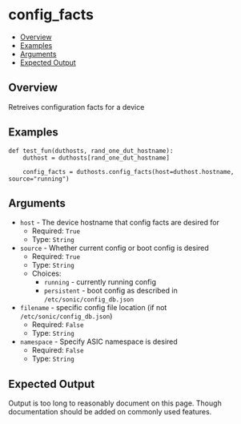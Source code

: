 # config_facts

- [Overview](#overview)
- [Examples](#examples)
- [Arguments](#arguments)
- [Expected Output](#expected-output)

## Overview
Retreives configuration facts for a device

## Examples
```
def test_fun(duthosts, rand_one_dut_hostname):
    duthost = duthosts[rand_one_dut_hostname]

    config_facts = duthosts.config_facts(host=duthost.hostname, source="running")
```

## Arguments
- `host` - The device hostname that config facts are desired for
    - Required: `True`
    - Type: `String`
- `source` - Whether current config or boot config is desired
    - Required: `True`
    - Type: `String`
    - Choices:
        - `running` - currently running config
        - `persistent` - boot config as described in `/etc/sonic/config_db.json`
- `filename` - specific config file location (if not `/etc/sonic/config_db.json`)
    - Required: `False`
    - Type: `String`
- `namespace` - Specify ASIC namespace is desired
    - Required: `False`
    - Type: `String`

## Expected Output

Output is too long to reasonably document on this page. Though documentation should be added on commonly used features.